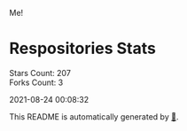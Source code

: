 Me!

# Respositories Stats
Stars Count: 207  
Forks Count: 3

2021-08-24 00:08:32  

This README is automatically generated by [🐰](https://github.com/rnitta/rnitta).
